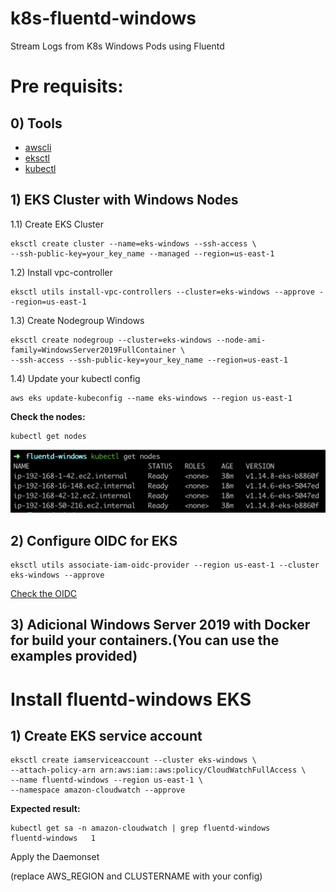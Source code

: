 # k8s-fluentd-windows
Stream Logs from K8s Windows Pods using Fluentd

# Pre requisits:

## 0) Tools
* [awscli](https://docs.aws.amazon.com/cli/latest/userguide/cli-chap-install.html)
* [eksctl](https://docs.aws.amazon.com/eks/latest/userguide/getting-started-eksctl.html)
* [kubectl](https://docs.aws.amazon.com/eks/latest/userguide/install-kubectl.html)

## 1) EKS Cluster with Windows Nodes

1.1) Create EKS Cluster
```console
eksctl create cluster --name=eks-windows --ssh-access \
--ssh-public-key=your_key_name --managed --region=us-east-1
```
1.2) Install vpc-controller
```console
eksctl utils install-vpc-controllers --cluster=eks-windows --approve --region=us-east-1
```
1.3) Create Nodegroup Windows
```console
eksctl create nodegroup --cluster=eks-windows --node-ami-family=WindowsServer2019FullContainer \
--ssh-access --ssh-public-key=your_key_name --region=us-east-1
```
1.4) Update your kubectl config
```console
aws eks update-kubeconfig --name eks-windows --region us-east-1
```
**Check the nodes:**
```console
kubectl get nodes
```
![nodes](./docs/nodes.png)

## 2) Configure OIDC for EKS

```console
eksctl utils associate-iam-oidc-provider --region us-east-1 --cluster eks-windows --approve
```
[Check the OIDC](https://console.aws.amazon.com/iam/home#/providers)

## 3) Adicional Windows Server 2019 with Docker for build your containers.(You can use the examples provided)

# Install fluentd-windows EKS

## 1) Create EKS service account

```
eksctl create iamserviceaccount --cluster eks-windows \
--attach-policy-arn arn:aws:iam::aws:policy/CloudWatchFullAccess \
--name fluentd-windows --region us-east-1 \
--namespace amazon-cloudwatch --approve
```

**Expected result:**
```
kubectl get sa -n amazon-cloudwatch | grep fluentd-windows
fluentd-windows   1         
```

Apply the Daemonset 

(replace AWS_REGION and CLUSTERNAME with your config)



